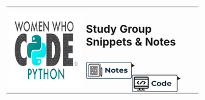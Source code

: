 <div>
<table style="border: none;">
  <tr style="border: none;">
    <th style="border: none;"><img align="left" width="300" height="200" src="WWCodePythonLogo (1).png"><br></th>
    <td width="60%" align="left" style="border: none;"><p vertical-align="middle"><h1>Study Group Snippets & Notes</h1></p>
<br>
<div>
<details>
 	<summary><img align="left" width="120" height="45" src="Notes.png"><br>
    </summary>
    
<br>





*    [**Chapter 1**](notes/Chapter_1.md)
*    [**Chapter 2**]()
*    [**Chapter 3**]()
*    [**Chapter 4**]()




<br>
<br>

</details>
</div>
<br>
<div>
<details>
    <summary><img align="left" width="120" height="45" src="Code.png">
    </summary>
<br>
ad;lfkasd;fjklasd
asd;asdjklf;asdkfa
asdk;asdfkjl;asdflk;as
</details>
</div>
</td>
  </tr>
</table>
